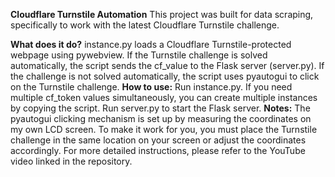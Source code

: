 **Cloudflare Turnstile Automation**
This project was built for data scraping, specifically to work with the latest Cloudflare Turnstile challenge.

**What does it do?**
instance.py loads a Cloudflare Turnstile-protected webpage using pywebview.
If the Turnstile challenge is solved automatically, the script sends the cf_value to the Flask server (server.py).
If the challenge is not solved automatically, the script uses pyautogui to click on the Turnstile challenge.
**How to use:**
Run instance.py. If you need multiple cf_token values simultaneously, you can create multiple instances by copying the script.
Run server.py to start the Flask server.
**Notes:**
The pyautogui clicking mechanism is set up by measuring the coordinates on my own LCD screen. To make it work for you, you must place the Turnstile challenge in the same location on your screen or adjust the coordinates accordingly.
For more detailed instructions, please refer to the YouTube video linked in the repository.
